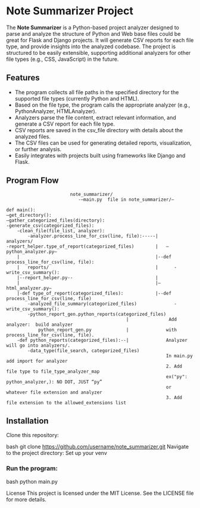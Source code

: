 # Note Summarizer Project

The **Note Summarizer** is a Python-based project analyzer designed to parse and analyze the structure of Python and Web base files could be great for Flask and Django projects. It will generate CSV reports for each file type, and provide insights into the analyzed codebase. The project is structured to be easily extensible, supporting additional analyzers for other file types (e.g., CSS, JavaScript) in the future.


## Features
- The program collects all file paths in the specified directory for the supported file types (currently Python and HTML).
- Based on the file type, the program calls the appropriate analyzer (e.g., PythonAnalyzer, HTMLAnalyzer).
- Analyzers parse the file content, extract relevant information, and generate a CSV report for each file type.
- CSV reports are saved in the csv_file directory with details about the analyzed files.
- The CSV files can be used for generating detailed reports, visualization, or further analysis.
- Easily integrates with projects built using frameworks like Django and Flask.


## Program Flow
```	
		                note_summarizer/
                           -—main.py  file in note_summarizer/—

def main():
—get_directory():                     
—gather_categorized_files(directory):      
-generate_csv(categorized_files): 
    -clean_file(file_list, analyzer):
        -analyzer.process_line_for_csv(line, file):-----|       analyzers/
-report_helper.type_of_report(categorized_files)        |	—python_analyzer.py—
    |                                                   |--def process_line_for_csv(line, file):
    |   reports/                                        |      -write_csv_summary():
    |--report_helper.py--                               |
    |                                                   |—html_analyzer.py—
    |-def type_of_report(categorized_files):            |--def process_line_for_csv(line, file)
        -analyzed_file_summary(categorized_files)              -write_csv_summary():
        -python_report_gen.python_reports(categorized_files)
                                             |               Add analyzer:  build analyzer 
            python_report_gen.py             |              with process_line_for_csv(line, file). 
    -def python_reports(categorized_files):--|              Analyzer will go into analyzers/.    
        -data_type(file_search, categorized_files)
                                                            In main.py  add import for analyzer
                                                            2. Add file type to file_type_analyzer_map    
                                                            ex("py": python_analyzer,): NO DOT, JUST “py” 
                                                            or whatever file extension and analyzer
                                                            3. Add file extension to the allowed_extensions list

```
## Installation
Clone this repository:

bash
git clone https://github.com/username/note_summarizer.git
Navigate to the project directory:
Set up your venv


### Run the program:
bash
python main.py


License
This project is licensed under the MIT License. See the LICENSE file for more details.